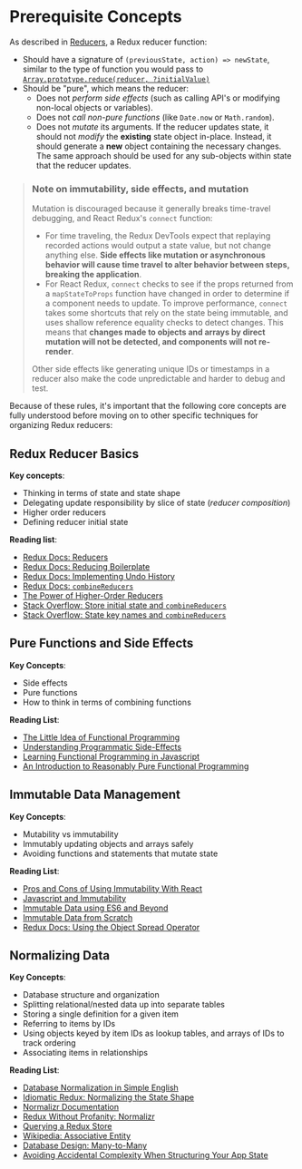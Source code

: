 # Prerequisite Concepts

As described in [Reducers](../../basics/reducers.md), a Redux reducer function:

* Should have a signature of `(previousState, action) => newState`, similar to the type of function you would pass to [`Array.prototype.reduce(reducer, ?initialValue)`](https://developer.mozilla.org/en-US/docs/Web/JavaScript/Reference/Global_Objects/Array/Reduce)
* Should be "pure", which means the reducer:
  * Does not _perform side effects_ \(such as calling API's or modifying non-local objects or variables\).
  * Does not _call non-pure functions_ \(like `Date.now` or `Math.random`\).
  * Does not _mutate_ its arguments. If the reducer updates state, it should not _modify_ the **existing** state object in-place.  Instead, it should generate a **new** object containing the necessary changes. The same approach should be used for any sub-objects within state that the reducer updates.

> ### Note on immutability, side effects, and mutation
>
> Mutation is discouraged because it generally breaks time-travel debugging, and React Redux's `connect` function:
>
> * For time traveling, the Redux DevTools expect that replaying recorded actions would output a state value, but not change anything else. **Side effects like mutation or asynchronous behavior will cause time travel to alter behavior between steps, breaking the application**.
> * For React Redux, `connect` checks to see if the props returned from a `mapStateToProps` function have changed in order to determine if a component needs to update.  To improve performance, `connect` takes some shortcuts that rely on the state being immutable, and uses shallow reference equality checks to detect changes. This means that **changes made to objects and arrays by direct mutation will not be detected, and components will not re-render**.
>
> Other side effects like generating unique IDs or timestamps in a reducer also make the code unpredictable and harder to debug and test.

Because of these rules, it's important that the following core concepts are fully understood before moving on to other specific techniques for organizing Redux reducers:

## Redux Reducer Basics

**Key concepts**:

* Thinking in terms of state and state shape
* Delegating update responsibility by slice of state \(_reducer composition_\)
* Higher order reducers
* Defining reducer initial state

**Reading list**:

* [Redux Docs: Reducers](../../basics/reducers.md)
* [Redux Docs: Reducing Boilerplate](../reducing-boilerplate.md)
* [Redux Docs: Implementing Undo History](../implementing-undo-history.md)
* [Redux Docs: `combineReducers`](../../api-reference/combinereducers.md)
* [The Power of Higher-Order Reducers](http://slides.com/omnidan/hor#/)
* [Stack Overflow: Store initial state and `combineReducers`](http://stackoverflow.com/questions/33749759/read-stores-initial-state-in-redux-reducer)
* [Stack Overflow: State key names and `combineReducers`](http://stackoverflow.com/questions/35667775/state-in-redux-react-app-has-a-property-with-the-name-of-the-reducer)

## Pure Functions and Side Effects

**Key Concepts**:

* Side effects
* Pure functions
* How to think in terms of combining functions

**Reading List**:

* [The Little Idea of Functional Programming](http://jaysoo.ca/2016/01/13/functional-programming-little-ideas/)
* [Understanding Programmatic Side-Effects](http://c2fo.io/c2fo/programming/2016/05/11/understanding-programmatic-side-effects/)
* [Learning Functional Programming in Javascript](https://youtu.be/e-5obm1G_FY)
* [An Introduction to Reasonably Pure Functional Programming](https://www.sitepoint.com/an-introduction-to-reasonably-pure-functional-programming/)

## Immutable Data Management

**Key Concepts**:

* Mutability vs immutability
* Immutably updating objects and arrays safely
* Avoiding functions and statements that mutate state

**Reading List**:

* [Pros and Cons of Using Immutability With React](http://reactkungfu.com/2015/08/pros-and-cons-of-using-immutability-with-react-js/)
* [Javascript and Immutability](http://www.t4d.io/javascript-and-immutability/)
* [Immutable Data using ES6 and Beyond](http://wecodetheweb.com/2016/02/12/immutable-javascript-using-es6-and-beyond/)
* [Immutable Data from Scratch](https://ryanfunduk.com/articles/immutable-data-from-scratch/)
* [Redux Docs: Using the Object Spread Operator](../using-object-spread-operator.md)

## Normalizing Data

**Key Concepts**:

* Database structure and organization
* Splitting relational/nested data up into separate tables
* Storing a single definition for a given item
* Referring to items by IDs
* Using objects keyed by item IDs as lookup tables, and arrays of IDs to track ordering
* Associating items in relationships

**Reading List**:

* [Database Normalization in Simple English](http://www.essentialsql.com/get-ready-to-learn-sql-database-normalization-explained-in-simple-english/)
* [Idiomatic Redux: Normalizing the State Shape](https://egghead.io/lessons/javascript-redux-normalizing-the-state-shape)
* [Normalizr Documentation](https://github.com/paularmstrong/normalizr)
* [Redux Without Profanity: Normalizr](https://tonyhb.gitbooks.io/redux-without-profanity/content/normalizer.html)
* [Querying a Redux Store](https://medium.com/@adamrackis/querying-a-redux-store-37db8c7f3b0f)
* [Wikipedia: Associative Entity](https://en.wikipedia.org/wiki/Associative_entity)
* [Database Design: Many-to-Many](http://www.tomjewett.com/dbdesign/dbdesign.php?page=manymany.php)
* [Avoiding Accidental Complexity When Structuring Your App State](https://medium.com/@talkol/avoiding-accidental-complexity-when-structuring-your-app-state-6e6d22ad5e2a)

